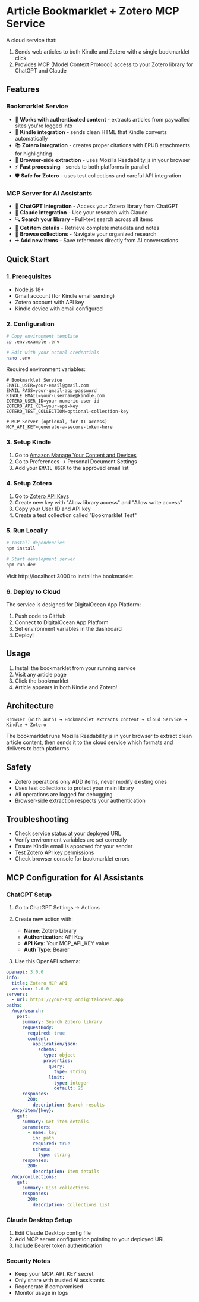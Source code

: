 # Article Bookmarklet + Zotero MCP Service

A cloud service that:
1. Sends web articles to both Kindle and Zotero with a single bookmarklet click
2. Provides MCP (Model Context Protocol) access to your Zotero library for ChatGPT and Claude

## Features

### Bookmarklet Service
- 🔐 **Works with authenticated content** - extracts articles from paywalled sites you're logged into
- 📧 **Kindle integration** - sends clean HTML that Kindle converts automatically
- 📚 **Zotero integration** - creates proper citations with EPUB attachments for highlighting
- 🎯 **Browser-side extraction** - uses Mozilla Readability.js in your browser
- ⚡ **Fast processing** - sends to both platforms in parallel
- 🛡️ **Safe for Zotero** - uses test collections and careful API integration

### MCP Server for AI Assistants
- 🤖 **ChatGPT Integration** - Access your Zotero library from ChatGPT
- 🧠 **Claude Integration** - Use your research with Claude
- 🔍 **Search your library** - Full-text search across all items
- 📑 **Get item details** - Retrieve complete metadata and notes
- 📁 **Browse collections** - Navigate your organized research
- ➕ **Add new items** - Save references directly from AI conversations

## Quick Start

### 1. Prerequisites

- Node.js 18+
- Gmail account (for Kindle email sending)
- Zotero account with API key
- Kindle device with email configured

### 2. Configuration

```bash
# Copy environment template
cp .env.example .env

# Edit with your actual credentials
nano .env
```

Required environment variables:
```
# Bookmarklet Service
EMAIL_USER=your-email@gmail.com
EMAIL_PASS=your-gmail-app-password
KINDLE_EMAIL=your-username@kindle.com
ZOTERO_USER_ID=your-numeric-user-id
ZOTERO_API_KEY=your-api-key
ZOTERO_TEST_COLLECTION=optional-collection-key

# MCP Server (optional, for AI access)
MCP_API_KEY=generate-a-secure-token-here
```

### 3. Setup Kindle

1. Go to [Amazon Manage Your Content and Devices](https://www.amazon.com/mn/dcw/myx.html)
2. Go to Preferences → Personal Document Settings
3. Add your `EMAIL_USER` to the approved email list

### 4. Setup Zotero

1. Go to [Zotero API Keys](https://www.zotero.org/settings/keys)
2. Create new key with "Allow library access" and "Allow write access"
3. Copy your User ID and API key
4. Create a test collection called "Bookmarklet Test"

### 5. Run Locally

```bash
# Install dependencies
npm install

# Start development server
npm run dev
```

Visit http://localhost:3000 to install the bookmarklet.

### 6. Deploy to Cloud

The service is designed for DigitalOcean App Platform:

1. Push code to GitHub
2. Connect to DigitalOcean App Platform
3. Set environment variables in the dashboard
4. Deploy!

## Usage

1. Install the bookmarklet from your running service
2. Visit any article page
3. Click the bookmarklet
4. Article appears in both Kindle and Zotero!

## Architecture

```
Browser (with auth) → Bookmarklet extracts content → Cloud Service → Kindle + Zotero
```

The bookmarklet runs Mozilla Readability.js in your browser to extract clean article content, then sends it to the cloud service which formats and delivers to both platforms.

## Safety

- Zotero operations only ADD items, never modify existing ones
- Uses test collections to protect your main library
- All operations are logged for debugging
- Browser-side extraction respects your authentication

## Troubleshooting

- Check service status at your deployed URL
- Verify environment variables are set correctly
- Ensure Kindle email is approved for your sender
- Test Zotero API key permissions
- Check browser console for bookmarklet errors

## MCP Configuration for AI Assistants

### ChatGPT Setup

1. Go to ChatGPT Settings → Actions
2. Create new action with:
   - **Name**: Zotero Library
   - **Authentication**: API Key
   - **API Key**: Your MCP_API_KEY value
   - **Auth Type**: Bearer

3. Use this OpenAPI schema:
```yaml
openapi: 3.0.0
info:
  title: Zotero MCP API
  version: 1.0.0
servers:
  - url: https://your-app.ondigitalocean.app
paths:
  /mcp/search:
    post:
      summary: Search Zotero library
      requestBody:
        required: true
        content:
          application/json:
            schema:
              type: object
              properties:
                query:
                  type: string
                limit:
                  type: integer
                  default: 25
      responses:
        200:
          description: Search results
  /mcp/item/{key}:
    get:
      summary: Get item details
      parameters:
        - name: key
          in: path
          required: true
          schema:
            type: string
      responses:
        200:
          description: Item details
  /mcp/collections:
    get:
      summary: List collections
      responses:
        200:
          description: Collections list
```

### Claude Desktop Setup

1. Edit Claude Desktop config file
2. Add MCP server configuration pointing to your deployed URL
3. Include Bearer token authentication

### Security Notes

- Keep your MCP_API_KEY secret
- Only share with trusted AI assistants
- Regenerate if compromised
- Monitor usage in logs